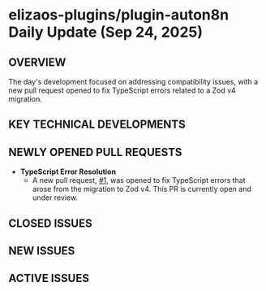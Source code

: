# elizaos-plugins/plugin-auton8n Daily Update (Sep 24, 2025)
## OVERVIEW 
The day's development focused on addressing compatibility issues, with a new pull request opened to fix TypeScript errors related to a Zod v4 migration.
## KEY TECHNICAL DEVELOPMENTS

## NEWLY OPENED PULL REQUESTS
*   **TypeScript Error Resolution**
    *   A new pull request, [#1](https://github.com/elizaos-plugins/plugin-auton8n/pull/1), was opened to fix TypeScript errors that arose from the migration to Zod v4. This PR is currently open and under review.

## CLOSED ISSUES

## NEW ISSUES

## ACTIVE ISSUES